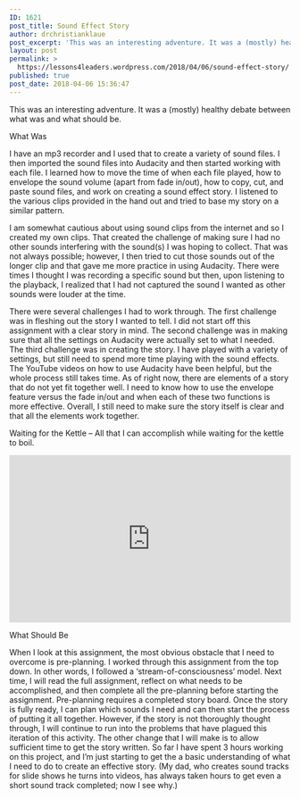```yaml
---
ID: 1621
post_title: Sound Effect Story
author: drchristianklaue
post_excerpt: 'This was an interesting adventure. It was a (mostly) healthy debate between what was and what should be. What Was I have an mp3 recorder and I used that to create a variety of sound files. I then imported the sound files into Audacity and then started working with each file. I learned how to &hellip; <a href="https://lessons4leaders.wordpress.com/2018/04/06/sound-effect-story/">Continue reading <span>Sound Effect Story</span></a>'
layout: post
permalink: >
  https://lessons4leaders.wordpress.com/2018/04/06/sound-effect-story/
published: true
post_date: 2018-04-06 15:36:47
---
```

This was an interesting adventure. It was a (mostly) healthy debate between what was and what should be.

What Was

I have an mp3 recorder and I used that to create a variety of sound files. I then imported the sound files into Audacity and then started working with each file. I learned how to move the time of when each file played, how to envelope the sound volume (apart from fade in/out), how to copy, cut, and paste sound files, and work on creating a sound effect story. I listened to the various clips provided in the hand out and tried to base my story on a similar pattern.

I am somewhat cautious about using sound clips from the internet and so I created my own clips. That created the challenge of making sure I had no other sounds interfering with the sound(s) I was hoping to collect. That was not always possible; however, I then tried to cut those sounds out of the longer clip and that gave me more practice in using Audacity. There were times I thought I was recording a specific sound but then, upon listening to the playback, I realized that I had not captured the sound I wanted as other sounds were louder at the time.

There were several challenges I had to work through. The first challenge was in fleshing out the story I wanted to tell. I did not start off this assignment with a clear story in mind. The second challenge was in making sure that all the settings on Audacity were actually set to what I needed. The third challenge was in creating the story. I have played with a variety of settings, but still need to spend more time playing with the sound effects. The YouTube videos on how to use Audacity have been helpful, but the whole process still takes time. As of right now, there are elements of a story that do not yet fit together well. I need to know how to use the envelope feature versus the fade in/out and when each of these two functions is more effective. Overall, I still need to make sure the story itself is clear and that all the elements work together.

Waiting for the Kettle &#8211; All that I can accomplish while waiting for the kettle to boil.

<iframe width="100%" height="300" scrolling="no" frameborder="no" src="https://w.soundcloud.com/player/?url=https%3A%2F%2Fapi.soundcloud.com%2Ftracks%2F425919324%3Fsecret_token%3Ds-MRQxg&color=%23ff5500&amp%3Bauto_play=false&amp%3Bhide_related=false&amp%3Bshow_comments=true&amp%3Bshow_user=true&amp%3Bshow_reposts=false&amp%3Bshow_teaser=true&amp%3Bvisual=true"></iframe>

What Should Be

When I look at this assignment, the most obvious obstacle that I need to overcome is pre-planning. I worked through this assignment from the top down. In other words, I followed a &#8216;stream-of-consciousness&#8217; model. Next time, I will read the full assignment, reflect on what needs to be accomplished, and then complete all the pre-planning before starting the assignment. Pre-planning requires a completed story board. Once the story is fully ready, I can plan which sounds I need and can then start the process of putting it all together. However, if the story is not thoroughly thought through, I will continue to run into the problems that have plagued this iteration of this activity. The other change that I will make is to allow sufficient time to get the story written. So far I have spent 3 hours working on this project, and I&#8217;m just starting to get the a basic understanding of what I need to do to create an effective story. (My dad, who creates sound tracks for slide shows he turns into videos, has always taken hours to get even a short sound track completed; now I see why.)